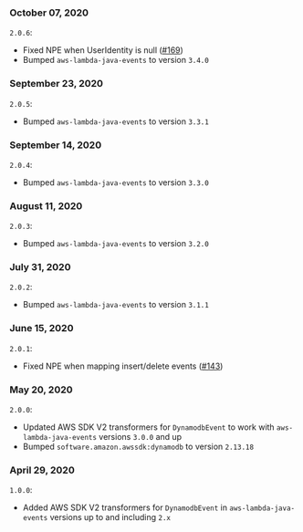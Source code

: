 ### October 07, 2020
`2.0.6`:
- Fixed NPE when UserIdentity is null ([#169](https://github.com/aws/aws-lambda-java-libs/pull/169))
- Bumped `aws-lambda-java-events` to version `3.4.0`

### September 23, 2020
`2.0.5`:
- Bumped `aws-lambda-java-events` to version `3.3.1`

### September 14, 2020
`2.0.4`:
- Bumped `aws-lambda-java-events` to version `3.3.0`

### August 11, 2020
`2.0.3`:
- Bumped `aws-lambda-java-events` to version `3.2.0`

### July 31, 2020
`2.0.2`:
- Bumped `aws-lambda-java-events` to version `3.1.1`

### June 15, 2020
`2.0.1`:
- Fixed NPE when mapping insert/delete events ([#143](https://github.com/aws/aws-lambda-java-libs/pull/143))

### May 20, 2020
`2.0.0`:
- Updated AWS SDK V2 transformers for `DynamodbEvent` to work with `aws-lambda-java-events` versions `3.0.0` and up
- Bumped `software.amazon.awssdk:dynamodb` to version `2.13.18`

### April 29, 2020
`1.0.0`:
- Added AWS SDK V2 transformers for `DynamodbEvent` in `aws-lambda-java-events` versions up to and including `2.x`
